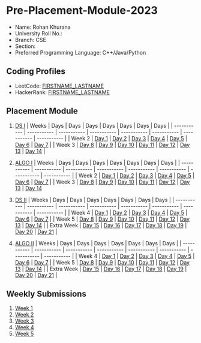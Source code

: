 # Pre-Placement-Module-2023

- Name: Rohan Khurana
- University Roll No.:
- Branch: CSE
- Section:
- Preferred Programming Language: C++/Java/Python

## Coding Profiles
- LeetCode: [FIRSTNAME_LASTNAME](https://leetcode.com/YourLeetCodeUserName/)
- HackerRank: [FIRSTNAME_LASTNAME](https://www.hackerrank.com/HackerRankUserName)

## Placement Module
1. [DS I](https://github.com/chris-martin11/Pre-Placement-Module-2023/tree/main/DS%20I)
    | Weeks | Days | Days | Days | Days | Days | Days | Days |
    | ----------- | ----------- | ----------- | ----------- | ----------- | ----------- | ----------- | ----------- | 
    | Week 2 | [Day 1](https://github.com/chris-martin11/Pre-Placement-Module-2023/tree/main/DS%20I/Day%201) | [Day 2](https://github.com/chris-martin11/Pre-Placement-Module-2023/tree/main/DS%20I/Day%202) | [Day 3](https://github.com/chris-martin11/Pre-Placement-Module-2023/tree/main/DS%20I/Day%203) | [Day 4](https://github.com/chris-martin11/Pre-Placement-Module-2023/tree/main/DS%20I/Day%204) | [Day 5](https://github.com/chris-martin11/Pre-Placement-Module-2023/tree/main/DS%20I/Day%205) | [Day 6](https://github.com/chris-martin11/Pre-Placement-Module-2023/tree/main/DS%20I/Day%206) | [Day 7](https://github.com/chris-martin11/Pre-Placement-Module-2023/tree/main/DS%20I/Day%207) |
    | Week 3 | [Day 8](https://github.com/chris-martin11/Pre-Placement-Module-2023/tree/main/DS%20I/Day%208) | [Day 9](https://github.com/chris-martin11/Pre-Placement-Module-2023/tree/main/DS%20I/Day%209) | [Day 10](https://github.com/chris-martin11/Pre-Placement-Module-2023/tree/main/DS%20I/Day%2010) | [Day 11](https://github.com/chris-martin11/Pre-Placement-Module-2023/tree/main/DS%20I/Day%2011) | [Day 12](https://github.com/chris-martin11/Pre-Placement-Module-2023/tree/main/DS%20I/Day%2012) | [Day 13](https://github.com/chris-martin11/Pre-Placement-Module-2023/tree/main/DS%20I/Day%2013) | [Day 14](https://github.com/chris-martin11/Pre-Placement-Module-2023/tree/main/DS%20I/Day%2014) |
    
2. [ALGO I](https://github.com/chris-martin11/Pre-Placement-Module-2023/tree/main/ALGO%20I)
    | Weeks | Days | Days | Days | Days | Days | Days | Days |
    | ----------- | ----------- | ----------- | ----------- | ----------- | ----------- | ----------- | ----------- |
    | Week 2 | [Day 1](https://github.com/chris-martin11/Pre-Placement-Module-2023/tree/main/ALGO%20I/Day%201) | [Day 2](https://github.com/chris-martin11/Pre-Placement-Module-2023/tree/main/ALGO%20I/Day%202) | [Day 3](https://github.com/chris-martin11/Pre-Placement-Module-2023/tree/main/ALGO%20I/Day%203) | [Day 4](https://github.com/chris-martin11/Pre-Placement-Module-2023/tree/main/ALGO%20I/Day%204) | [Day 5](https://github.com/chris-martin11/Pre-Placement-Module-2023/tree/main/ALGO%20I/Day%205) | [Day 6](https://github.com/chris-martin11/Pre-Placement-Module-2023/tree/main/ALGO%20I/Day%206) | [Day 7](https://github.com/chris-martin11/Pre-Placement-Module-2023/tree/main/ALGO%20I/Day%207) |
    | Week 3 | [Day 8](https://github.com/chris-martin11/Pre-Placement-Module-2023/tree/main/ALGO%20I/Day%208) | [Day 9](https://github.com/chris-martin11/Pre-Placement-Module-2023/tree/main/ALGO%20I/Day%209) | [Day 10](https://github.com/chris-martin11/Pre-Placement-Module-2023/tree/main/ALGO%20I/Day%2010) | [Day 11](https://github.com/chris-martin11/Pre-Placement-Module-2023/tree/main/ALGO%20I/Day%2011) | [Day 12](https://github.com/chris-martin11/Pre-Placement-Module-2023/tree/main/ALGO%20I/Day%2012) | [Day 13](https://github.com/chris-martin11/Pre-Placement-Module-2023/tree/main/ALGO%20I/Day%2013) | [Day 14](https://github.com/chris-martin11/Pre-Placement-Module-2023/tree/main/ALGO%20I/Day%2014)  
    
3. [DS II](https://github.com/chris-martin11/Pre-Placement-Module-2023/tree/main/DS%20II)
    | Weeks | Days | Days | Days | Days | Days | Days | Days |
    | ----------- | ----------- | ----------- | ----------- | ----------- | ----------- | ----------- | ----------- |
    | Week 4 | [Day 1](https://github.com/chris-martin11/Pre-Placement-Module-2023/tree/main/DS%20II/Day%201) | [Day 2](https://github.com/chris-martin11/Pre-Placement-Module-2023/tree/main/DS%20II/Day%202) | [Day 3](https://github.com/chris-martin11/Pre-Placement-Module-2023/tree/main/DS%20II/Day%203) | [Day 4](https://github.com/chris-martin11/Pre-Placement-Module-2023/tree/main/DS%20II/Day%204) | [Day 5](https://github.com/chris-martin11/Pre-Placement-Module-2023/tree/main/DS%20II/Day%205) | [Day 6](https://github.com/chris-martin11/Pre-Placement-Module-2023/tree/main/DS%20II/Day%206) | [Day 7](https://github.com/chris-martin11/Pre-Placement-Module-2023/tree/main/DS%20II/Day%207) | 
    | Week 5 | [Day 8](https://github.com/chris-martin11/Pre-Placement-Module-2023/tree/main/DS%20II/Day%208) | [Day 9](https://github.com/chris-martin11/Pre-Placement-Module-2023/tree/main/DS%20II/Day%209) | [Day 10](https://github.com/chris-martin11/Pre-Placement-Module-2023/tree/main/DS%20II/Day%2010) | [Day 11](https://github.com/chris-martin11/Pre-Placement-Module-2023/tree/main/DS%20II/Day%2011) | [Day 12](https://github.com/chris-martin11/Pre-Placement-Module-2023/tree/main/DS%20II/Day%2012) | [Day 13](https://github.com/chris-martin11/Pre-Placement-Module-2023/tree/main/DS%20II/Day%2013) | [Day 14](https://github.com/chris-martin11/Pre-Placement-Module-2023/tree/main/DS%20II/Day%2014) |
    | Extra Week | [Day 15](https://github.com/chris-martin11/Pre-Placement-Module-2023/tree/main/DS%20II/Day%2015) | [Day 16](https://github.com/chris-martin11/Pre-Placement-Module-2023/tree/main/DS%20II/Day%2016) | [Day 17](https://github.com/chris-martin11/Pre-Placement-Module-2023/tree/main/DS%20II/Day%2017) | [Day 18](https://github.com/chris-martin11/Pre-Placement-Module-2023/tree/main/DS%20II/Day%2018) | [Day 19](https://github.com/chris-martin11/Pre-Placement-Module-2023/tree/main/DS%20II/Day%2019) | [Day 20](https://github.com/chris-martin11/Pre-Placement-Module-2023/tree/main/DS%20II/Day%2020) | [Day 21](https://github.com/chris-martin11/Pre-Placement-Module-2023/tree/main/DS%20II/Day%2021) |
    
4. [ALGO II](https://github.com/chris-martin11/Pre-Placement-Module-2023/tree/main/ALGO%20II)
    | Weeks | Days | Days | Days | Days | Days | Days | Days |
    | ----------- | ----------- | ----------- | ----------- | ----------- | ----------- | ----------- | ----------- |
    | Week 4 | [Day 1](https://github.com/chris-martin11/Pre-Placement-Module-2023/tree/main/ALGO%20II/Day%201) | [Day 2](https://github.com/chris-martin11/Pre-Placement-Module-2023/tree/main/ALGO%20II/Day%202) | [Day 3](https://github.com/chris-martin11/Pre-Placement-Module-2023/tree/main/ALGO%20II/Day%203) | [Day 4](https://github.com/chris-martin11/Pre-Placement-Module-2023/tree/main/ALGO%20II/Day%204) | [Day 5](https://github.com/chris-martin11/Pre-Placement-Module-2023/tree/main/ALGO%20II/Day%205) | [Day 6](https://github.com/chris-martin11/Pre-Placement-Module-2023/tree/main/ALGO%20II/Day%206) | [Day 7](https://github.com/chris-martin11/Pre-Placement-Module-2023/tree/main/ALGO%20II/Day%207) |
    | Week 5 | [Day 8](https://github.com/chris-martin11/Pre-Placement-Module-2023/tree/main/ALGO%20II/Day%208) | [Day 9](https://github.com/chris-martin11/Pre-Placement-Module-2023/tree/main/ALGO%20II/Day%209) | [Day 10](https://github.com/chris-martin11/Pre-Placement-Module-2023/tree/main/ALGO%20II/Day%2010) | [Day 11](https://github.com/chris-martin11/Pre-Placement-Module-2023/tree/main/ALGO%20II/Day%2011) | [Day 12](https://github.com/chris-martin11/Pre-Placement-Module-2023/tree/main/ALGO%20II/Day%2012) | [Day 13](https://github.com/chris-martin11/Pre-Placement-Module-2023/tree/main/ALGO%20II/Day%2013) | [Day 14](https://github.com/chris-martin11/Pre-Placement-Module-2023/tree/main/ALGO%20II/Day%2014) |
    | Extra Week | [Day 15](https://github.com/chris-martin11/Pre-Placement-Module-2023/tree/main/ALGO%20II/Day%2015) | [Day 16](https://github.com/chris-martin11/Pre-Placement-Module-2023/tree/main/ALGO%20II/Day%2016) | [Day 17](https://github.com/chris-martin11/Pre-Placement-Module-2023/tree/main/ALGO%20II/Day%2017) | [Day 18](https://github.com/chris-martin11/Pre-Placement-Module-2023/tree/main/ALGO%20II/Day%2018) | [Day 19](https://github.com/chris-martin11/Pre-Placement-Module-2023/tree/main/ALGO%20II/Day%2019) | [Day 20](https://github.com/chris-martin11/Pre-Placement-Module-2023/tree/main/ALGO%20II/Day%2020) | [Day 21](https://github.com/chris-martin11/Pre-Placement-Module-2023/tree/main/ALGO%20II/Day%2021) |

## Weekly Submissions
1. [Week 1](https://github.com/chris-martin11/Pre-Placement-Module-2023/tree/main/Weekly%20Submissions/Week%201)
2. [Week 2](https://github.com/chris-martin11/Pre-Placement-Module-2023/tree/main/Weekly%20Submissions/Week%202)
3. [Week 3](https://github.com/chris-martin11/Pre-Placement-Module-2023/tree/main/Weekly%20Submissions/Week%203)
4. [Week 4](https://github.com/chris-martin11/Pre-Placement-Module-2023/tree/main/Weekly%20Submissions/Week%204)
5. [Week 5](https://github.com/chris-martin11/Pre-Placement-Module-2023/tree/main/Weekly%20Submissions/Week%205)
